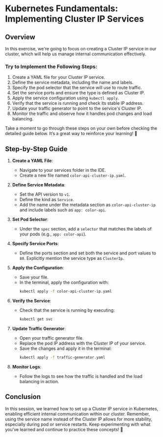 # Kubernetes Fundamentals: Implementing Cluster IP Services

## Overview

In this exercise, we're going to focus on creating a Cluster IP service in our cluster, which will help us manage internal communication effectively.

### Try to Implement the Following Steps:

1. Create a YAML file for your Cluster IP service.
2. Define the service metadata, including the name and labels.
3. Specify the pod selector that the service will use to route traffic.
4. Set the service ports and ensure the type is defined as Cluster IP.
5. Apply the service configuration using `kubectl apply`.
6. Verify that the service is running and check its stable IP address.
7. Update your traffic generator to point to the service's Cluster IP.
8. Monitor the traffic and observe how it handles pod changes and load balancing.

Take a moment to go through these steps on your own before checking the detailed guide below. It’s a great way to reinforce your learning! 💪

## Step-by-Step Guide

1. **Create a YAML File**:

   - Navigate to your services folder in the IDE.
   - Create a new file named `color-api-cluster-ip.yaml`.

2. **Define Service Metadata**:

   - Set the API version to `v1`.
   - Define the kind as `Service`.
   - Add the name under the metadata section as `color-api-cluster-ip` and include labels such as `app: color-api`.

3. **Set Pod Selector**:

   - Under the `spec` section, add a `selector` that matches the labels of your pods (e.g., `app: color-api`).

4. **Specify Service Ports**:

   - Define the ports section and set both the service and port values to `80`. Explicitly mention the service type as `ClusterIp`.

5. **Apply the Configuration**:

   - Save your file.
   - In the terminal, apply the configuration with:
     ```bash
     kubectl apply -f color-api-cluster-ip.yaml
     ```

6. **Verify the Service**:

   - Check that the service is running by executing:
     ```bash
     kubectl get svc
     ```

7. **Update Traffic Generator**:

   - Open your traffic generator file.
   - Replace the pod IP address with the Cluster IP of your service.
   - Save the changes and apply it in the terminal:
     ```bash
     kubectl apply -f traffic-generator.yaml
     ```

8. **Monitor Logs**:
   - Follow the logs to see how the traffic is handled and the load balancing in action.

## Conclusion

In this session, we learned how to set up a Cluster IP service in Kubernetes, enabling efficient internal communication within our cluster. Remember, using the service name instead of the Cluster IP allows for more stability, especially during pod or service restarts. Keep experimenting with what you've learned and continue to practice these concepts! 🚀
